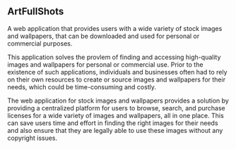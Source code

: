 ## ArtFullShots

A web application that provides users with a wide variety of stock images and wallpapers, that can be downloaded and used for personal or commercial purposes.

This application solves the provlem of finding and accessing high-quality images and wallpapers for personal or commercial use. Prior to the existence of such applications, individuals and businesses often had to rely on their own resources to create or source images and wallpapers for their needs, which could be time-consuming and costly.

The web application for stock images and wallpapers provides a solution by providing a centralized platform for users to browse, search, and purchase licenses for a wide variety of images and wallpapers, all in one place. This can save users time and effort in finding the right images for their needs and also ensure that they are legally able to use these images without any copyright issues.